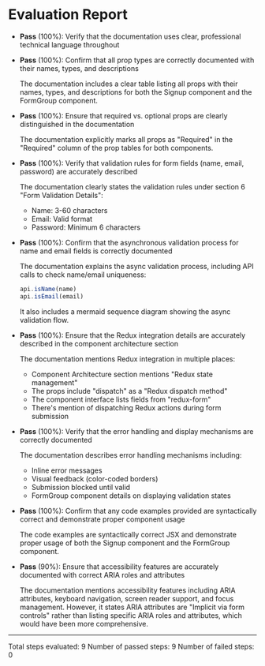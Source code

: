# Evaluation Report

- **Pass** (100%): Verify that the documentation uses clear, professional technical language throughout

- **Pass** (100%): Confirm that all prop types are correctly documented with their names, types, and descriptions
  
  The documentation includes a clear table listing all props with their names, types, and descriptions for both the Signup component and the FormGroup component.

- **Pass** (100%): Ensure that required vs. optional props are clearly distinguished in the documentation
  
  The documentation explicitly marks all props as "Required" in the "Required" column of the prop tables for both components.

- **Pass** (100%): Verify that validation rules for form fields (name, email, password) are accurately described
  
  The documentation clearly states the validation rules under section 6 "Form Validation Details":
  - Name: 3-60 characters
  - Email: Valid format
  - Password: Minimum 6 characters

- **Pass** (100%): Confirm that the asynchronous validation process for name and email fields is correctly documented
  
  The documentation explains the async validation process, including API calls to check name/email uniqueness:
  ```js
  api.isName(name)
  api.isEmail(email)
  ```
  It also includes a mermaid sequence diagram showing the async validation flow.

- **Pass** (100%): Ensure that the Redux integration details are accurately described in the component architecture section
  
  The documentation mentions Redux integration in multiple places:
  - Component Architecture section mentions "Redux state management"
  - The props include "dispatch" as a "Redux dispatch method"
  - The component interface lists fields from "redux-form"
  - There's mention of dispatching Redux actions during form submission

- **Pass** (100%): Verify that the error handling and display mechanisms are correctly documented
  
  The documentation describes error handling mechanisms including:
  - Inline error messages
  - Visual feedback (color-coded borders)
  - Submission blocked until valid
  - FormGroup component details on displaying validation states

- **Pass** (100%): Confirm that any code examples provided are syntactically correct and demonstrate proper component usage
  
  The code examples are syntactically correct JSX and demonstrate proper usage of both the Signup component and the FormGroup component.

- **Pass** (90%): Ensure that accessibility features are accurately documented with correct ARIA roles and attributes
  
  The documentation mentions accessibility features including ARIA attributes, keyboard navigation, screen reader support, and focus management. However, it states ARIA attributes are "Implicit via form controls" rather than listing specific ARIA roles and attributes, which would have been more comprehensive.

---

Total steps evaluated: 9
Number of passed steps: 9
Number of failed steps: 0